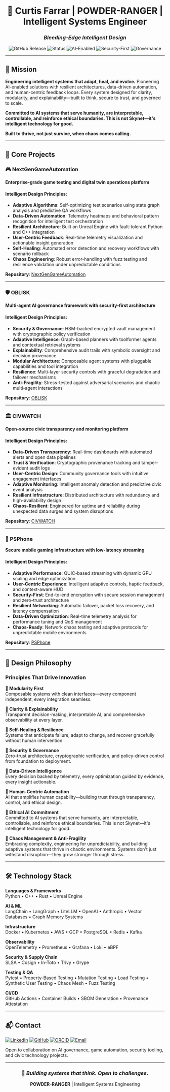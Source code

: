 <div align="center">

# 🔴 Curtis Farrar | POWDER-RANGER | Intelligent Systems Engineer

### *Bleeding-Edge Intelligent Design*

![GitHub Release](https://img.shields.io/github/v/release/POWDER-RANGER/POWDER-RANGER?display_name=tag&labelColor=8B0000&color=DC143C)
![Status](https://img.shields.io/badge/status-active-DC143C?labelColor=1a1a1a)
![AI-Enabled](https://img.shields.io/badge/AI-Enabled-DC143C?labelColor=1a1a1a)
![Security-First](https://img.shields.io/badge/Security-First-8B0000?labelColor=1a1a1a)
![Governance](https://img.shields.io/badge/Governance-Built--In-DC143C?labelColor=1a1a1a)

</div>

---

## 🎯 Mission

**Engineering intelligent systems that adapt, heal, and evolve.** Pioneering AI-enabled solutions with resilient architectures, data-driven automation, and human-centric feedback loops. Every system designed for clarity, modularity, and explainability—built to think, secure to trust, and governed to scale.

**Committed to AI systems that serve humanity, are interpretable, controllable, and reinforce ethical boundaries. This is not Skynet—it's intelligent technology for good.**

**Built to thrive, not just survive, when chaos comes calling.**

---

## 🧠 Core Projects

### 🎮 NextGenGameAutomation

**Enterprise-grade game testing and digital twin operations platform**

#### Intelligent Design Principles:

- **Adaptive Algorithms**: Self-optimizing test scenarios using state graph analysis and predictive QA workflows
- **Data-Driven Automation**: Telemetry heatmaps and behavioral pattern recognition for intelligent test orchestration
- **Resilient Architecture**: Built on Unreal Engine with fault-tolerant Python and C++ integration
- **User-Centric Feedback**: Real-time telemetry visualization and actionable insight generation
- **Self-Healing**: Automated error detection and recovery workflows with scenario rollback
- **Chaos Engineering**: Robust error-handling with fuzz testing and resilience validation under unpredictable conditions

**Repository**: [NextGenGameAutomation](https://github.com/POWDER-RANGER/NextGenGameAutomation)

---

### 🛡️ OBLISK

**Multi-agent AI governance framework with security-first architecture**

#### Intelligent Design Principles:

- **Security & Governance**: HSM-backed encrypted vault management with cryptographic policy verification
- **Adaptive Intelligence**: Graph-based planners with toolformer agents and contextual retrieval systems
- **Explainability**: Comprehensive audit trails with symbolic oversight and decision provenance
- **Modular Architecture**: Composable agent systems with pluggable capabilities and tool integration
- **Resilience**: Multi-layer security controls with graceful degradation and failover mechanisms
- **Anti-Fragility**: Stress-tested against adversarial scenarios and chaotic multi-agent interactions

**Repository**: [OBLISK](https://github.com/POWDER-RANGER/OBLISK)

---

### 🏛️ CIVWATCH

**Open-source civic transparency and monitoring platform**

#### Intelligent Design Principles:

- **Data-Driven Transparency**: Real-time dashboards with automated alerts and open data pipelines
- **Trust & Verification**: Cryptographic provenance tracking and tamper-evident audit logs
- **User-Centric Design**: Community governance tools with intuitive engagement interfaces
- **Adaptive Monitoring**: Intelligent anomaly detection and predictive civic event analysis
- **Resilient Infrastructure**: Distributed architecture with redundancy and high-availability design
- **Chaos-Resilient**: Engineered for uptime and reliability during unexpected data surges and system disruptions

**Repository**: [CIVWATCH](https://github.com/POWDER-RANGER/CIVWATCH)

---

### 📱 PSPhone

**Secure mobile gaming infrastructure with low-latency streaming**

#### Intelligent Design Principles:

- **Adaptive Performance**: QUIC-based streaming with dynamic GPU scaling and edge optimization
- **User-Centric Experience**: Intelligent adaptive controls, haptic feedback, and context-aware HUD
- **Security-First**: End-to-end encryption with secure session management and zero-trust architecture
- **Resilient Networking**: Automatic failover, packet loss recovery, and latency compensation
- **Data-Driven Optimization**: Real-time telemetry analysis for performance tuning and QoS management
- **Chaos-Ready**: Network chaos testing and adaptive protocols for unpredictable mobile environments

**Repository**: [PSPhone](https://github.com/POWDER-RANGER/PSPhone)

---

## 🧭 Design Philosophy

### Principles That Drive Innovation

**🔷 Modularity First**  
Composable systems with clean interfaces—every component independent, every integration seamless.

**🔷 Clarity & Explainability**  
Transparent decision-making, interpretable AI, and comprehensive observability at every layer.

**🔷 Self-Healing & Resilience**  
Systems that anticipate failure, adapt to change, and recover gracefully without human intervention.

**🔷 Security & Governance**  
Zero-trust architecture, cryptographic verification, and policy-driven control from foundation to deployment.

**🔷 Data-Driven Intelligence**  
Every decision backed by telemetry, every optimization guided by evidence, every insight actionable.

**🔷 Human-Centric Automation**  
AI that amplifies human capability—building trust through transparency, control, and ethical design.

**🔷 Ethical AI Commitment**  
Committed to AI systems that serve humanity, are interpretable, controllable, and reinforce ethical boundaries. This is not Skynet—it's intelligent technology for good.

**🔷 Chaos Management & Anti-Fragility**  
Embracing complexity, engineering for unpredictability, and building adaptive systems that thrive in chaotic environments. Systems don't just withstand disruption—they grow stronger through stress.

---

## 🛠️ Technology Stack

**Languages & Frameworks**  
Python • C++ • Rust • Unreal Engine

**AI & ML**  
LangChain • LangGraph • LiteLLM • OpenAI • Anthropic • Vector Databases • Graph Memory Systems

**Infrastructure**  
Docker • Kubernetes • AWS • GCP • PostgreSQL • Redis • Kafka

**Observability**  
OpenTelemetry • Prometheus • Grafana • Loki • eBPF

**Security & Supply Chain**  
SLSA • Cosign • In-Toto • Trivy • Grype

**Testing & QA**  
Pytest • Property-Based Testing • Mutation Testing • Load Testing • Synthetic User Testing • Chaos Mesh • Fuzz Testing

**CI/CD**  
GitHub Actions • Container Builds • SBOM Generation • Provenance Attestation

---

## 📬 Contact

[![LinkedIn](https://img.shields.io/badge/LinkedIn-Connect-DC143C?style=for-the-badge&logo=linkedin&labelColor=1a1a1a)](https://www.linkedin.com/in/curtis-farrar)
[![GitHub](https://img.shields.io/badge/GitHub-Follow-DC143C?style=for-the-badge&logo=github&labelColor=1a1a1a)](https://github.com/POWDER-RANGER)
[![ORCID](https://img.shields.io/badge/ORCID-Profile-DC143C?style=for-the-badge&logo=orcid&labelColor=1a1a1a)](https://orcid.org/0009-0008-9273-2458)
[![Email](https://img.shields.io/badge/Email-Contact-DC143C?style=for-the-badge&logo=gmail&labelColor=1a1a1a)](mailto:curtiscf2006@gmail.com)

Open to collaboration on AI governance, game automation, security tooling, and civic technology projects.

---

<div align="center">

### 🔴 *Building systems that think. Open to challenges.*

**POWDER-RANGER** | Intelligent Systems Engineering

</div>
